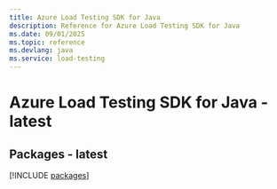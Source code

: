```yaml
---
title: Azure Load Testing SDK for Java
description: Reference for Azure Load Testing SDK for Java
ms.date: 09/01/2025
ms.topic: reference
ms.devlang: java
ms.service: load-testing
---
```

# Azure Load Testing SDK for Java - latest
## Packages - latest
[!INCLUDE [packages](load-testing-index.md)]
